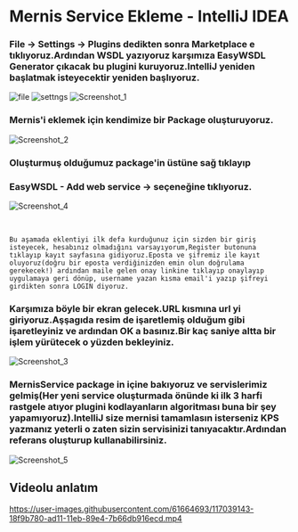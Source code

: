 # Mernis Service Ekleme - IntelliJ IDEA

### File -> Settings -> Plugins dedikten sonra Marketplace e tıklıyoruz.Ardından WSDL yazıyoruz karşımıza EasyWSDL Generator çıkacak bu plugini kuruyoruz.IntelliJ yeniden başlatmak isteyecektir yeniden başlıyoruz.
![file](https://user-images.githubusercontent.com/61664693/117022952-57877600-ad01-11eb-8214-611500e50a00.png)
![settngs](https://user-images.githubusercontent.com/61664693/117022955-58200c80-ad01-11eb-9738-7f3682ac3e52.png)
![Screenshot_1](https://user-images.githubusercontent.com/61664693/117022957-58200c80-ad01-11eb-8ec2-14c45198adff.png)
### Mernis'i eklemek için kendimize bir Package oluşturuyoruz.
![Screenshot_2](https://user-images.githubusercontent.com/61664693/117022961-58b8a300-ad01-11eb-8e42-c96197a05070.png)
### Oluşturmuş olduğumuz package'in üstüne sağ tıklayıp
### EasyWSDL - Add web service -> seçeneğine tıklıyoruz.
![Screenshot_4](https://user-images.githubusercontent.com/61664693/117022958-58b8a300-ad01-11eb-8995-41ef395b122e.png)

<br>

```Bu aşamada eklentiyi ilk defa kurduğunuz için sizden bir giriş isteyecek, hesabınız olmadığını varsayıyorum,Register butonuna tıklayıp kayıt sayfasına gidiyoruz.Eposta ve şifremiz ile kayıt oluyoruz(doğru bir eposta verdiğinizden emin olun doğrulama gerekecek!) ardından maile gelen onay linkine tıklayıp onaylayıp uygulamaya geri dönüp, username yazan kısma email'i yazıp şifreyi girdikten sonra LOGIN diyoruz.```

### Karşımıza böyle bir ekran gelecek.URL kısmına url yi giriyoruz.Aşşagıda resim de işaretlemiş olduğum gibi işaretleyiniz ve ardından OK a basınız.Bir kaç saniye altta bir işlem yürütecek o yüzden bekleyiniz.
![Screenshot_3](https://user-images.githubusercontent.com/61664693/117022964-59513980-ad01-11eb-8c6c-af33af08a047.png)
### MernisService package in içine bakıyoruz ve servislerimiz gelmiş(Her yeni service oluşturmada önünde ki ilk 3 harfi rastgele atıyor plugini kodlayanların algoritması buna bir şey yapamıyoruz).IntelliJ size mernisi tamamlasın isterseniz KPS yazmanız yeterli o zaten sizin servisinizi tanıyacaktır.Ardından referans oluşturup kullanabilirsiniz.
![Screenshot_5](https://user-images.githubusercontent.com/61664693/117022949-56eedf80-ad01-11eb-8a6e-e3985405f609.png)

## Videolu anlatım

https://user-images.githubusercontent.com/61664693/117039143-18f9b780-ad11-11eb-89e4-7b66db916ecd.mp4


